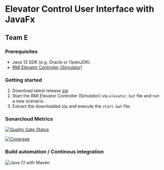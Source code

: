 # Elevator Control User Interface with JavaFx
## Team E


### Prerequisites

- Java 13 SDK (e.g. Oracle or OpenJDK).
- [RMI Elevator Controller (Simulator)](https://github.com/winterer/elevator/tree/master/rmi-controller)


### Getting started

1. Download latest release [zip](https://github.com/fhhagenberg-sqe-esd-ws20/elevator-control-center-team-e/releases/)
1. Start the RMI Elevator Controller (Simulator) via `elevator.bat` file and run a new scenario.
1. Extract the downloaded zip and execute the `start.bat` file.


### Sonarcloud Metrics
[![Quality Gate Status](https://sonarcloud.io/api/project_badges/measure?project=fhhagenberg-sqe-esd-ws20_elevator-control-center-team-e&metric=alert_status)]()

[![Coverage](https://sonarcloud.io/api/project_badges/measure?project=fhhagenberg-sqe-esd-ws20_elevator-control-center-team-e&metric=coverage)]()

### Build automation / Continous integration
![Java CI with Maven](https://github.com/fhhagenberg-sqe-esd-ws20/elevator-control-center-team-e/workflows/Java%20CI%20with%20Maven/badge.svg?branch=master)
